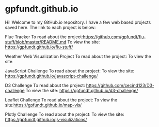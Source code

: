 # gpfundt.github.io
Hi! Welcome to my GitHub.io repository. I have a few web based projects saved here. The link to each project is below:

Flue Tracker
To read about the project:https://github.com/gpfundt/flu-stuff/blob/master/README.md
To view the site: https://gpfundt.github.io/flu-stuff/

Weather Web Visualization Project
To read about the project: 
To view the site: 

JavaScript Challenge
To read about the project: 
To view the site: https://gpfundt.github.io/javascript-challenge/

D3 Challenge
To read about the project: https://github.com/cecind123/D3-challenge
To view the site: https://gpfundt.github.io/d3-challenge/

Leaflet Challenge
To read about the project: 
To view the site:https://gpfundt.github.io/map-vis/

Plotly Challenge
To read about the project:
To view the site: https://gpfundt.github.io/js-visulizations/


